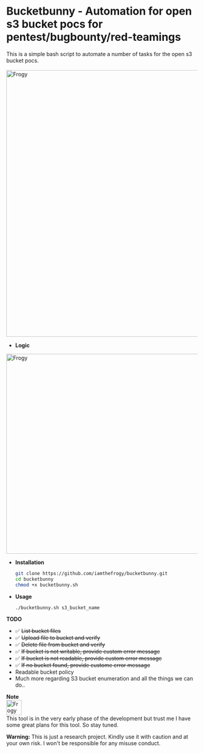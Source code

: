 # Bucketbunny - Automation for open s3 bucket pocs for pentest/bugbounty/red-teamings
This is a simple bash script to automate a number of tasks for the open s3 bucket pocs.<br/><br/>
<img src="https://user-images.githubusercontent.com/8291014/109222405-9e149d80-77b1-11eb-97ea-873560055c4e.png" alt="Frogy" title="Frogy" height="700" />

+ **Logic**<br/>
<img src="https://user-images.githubusercontent.com/8291014/109382683-dd3e0e00-78d9-11eb-850d-8cdb80f84d12.jpg" alt="Frogy" title="Frogy" height="525" />

+ **Installation**
    ```sh
    git clone https://github.com/iamthefrogy/bucketbunny.git
    cd bucketbunny
    chmod +x bucketbunny.sh
    ```
+ **Usage**
    ```sh
    ./bucketbunny.sh s3_bucket_name
    ```
    
**TODO**
- ✅ ~~List bucket files~~
- ✅ ~~Upload file to bucket and verify~~
- ✅ ~~Delete file from bucket and verify~~
- ✅ ~~If bucket is not writable, provide custom error message~~
- ✅ ~~If bucket is not readable, provide custom error message~~
- ✅ ~~If no bucket found, provide custome error message~~
- Readable bucket policy
- Much more regarding S3 bucket enumeration and all the things we can do..

**Note**<br/>
<img src="https://user-images.githubusercontent.com/8291014/108618620-7327f380-7417-11eb-8f5a-2b462a820502.png" alt="Frogy" title="Frogy" height="40"/><br/>
This tool is in the very early phase of the development but trust me I have some great plans for this tool. So stay tuned.

**Warning:** This is just a research project. Kindly use it with caution and at your own risk. I won't be responsible for any misuse conduct.

